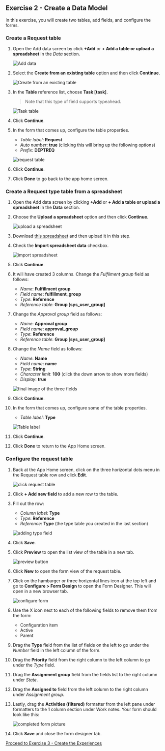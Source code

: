 ## Exercise 2 - Create a Data Model

In this exercise, you will create two tables, add fields, and configure the forms.

### Create a Request table

1. Open the Add data screen by click **+Add** or **+ Add a table or upload a spreadsheet** in the *Data* section.

    ![Add data](images/2021-10-05-14-19-54.png)

1. Select the **Create from an existing table** option and then click **Continue**.

    ![Create from an existing table](images/2021-10-05-14-22-32.png)

1. In the **Table** reference list, choose **Task [task]**.

    > Note that this type of field supports typeahead.

    ![Task table](images/2021-10-05-14-23-40.png)

1. Click **Continue**.

1. In the form that comes up, configure the table properties.

    * _Table label_: **Request**
    * _Auto number_: **true** (clicking this will bring up the following options)
    * _Prefix_: **DEPTREQ**

    ![request table](images/2021-10-05-14-26-19.png)

1. Click **Continue**.

1. Click **Done** to go back to the app home screen.

### Create a Request type table from a spreadsheet

1. Open the Add data screen by clicking **+Add** or **+ Add a table or upload a spreadsheet** in the **Data** section.

1. Choose the **Upload a spreadsheet** option and then click **Continue**.

    ![upload a spreadsheet](images/2021-10-05-14-27-22.png)

1. Download [this spreadsheet](assets/requesttypes.xlsx) and then upload it in this step.

1. Check the **Import spreadsheet data** checkbox.

    ![import spreadsheet](images/2021-10-05-14-32-13.png)

1. Click **Continue**.

1. It will have created 3 columns. Change the _Fulfilment group_ field as follows:

    * _Name_: **Fulfillment group**
    * _Field name_: **fulfillment_group**
    * _Type_: **Reference**
    * _Reference table_: **Group [sys_user_group]**

1. Change the _Approval group_ field as follows:

    * _Name_: **Approval group**
    * _Field name_: **approval_group**
    * _Type_: **Reference**
    * _Reference table_: **Group [sys_user_group]**

1. Change the _Name_ field as follows:

    * _Name_: **Name**
    * _Field name_: **name**
    * _Type_: **String**
    * _Character limit_: **100**
    (click the down arrow to show more fields)
    * _Display_: **true**

    ![final image of the three fields](images/2021-10-05-14-43-13.png)

1. Click **Continue**.

1. In the form that comes up, configure some of the table properties.

    * _Table label_: **Type**

    ![Table label](images/2021-10-06-10-45-40.png)

1. Click **Continue**.

1. Click **Done** to return to the App Home screen.

### Configure the request table

1. Back at the App Home screen, click on the three horizontal dots menu in the Request table row and click **Edit**.

    ![click request table](images/2021-10-06-10-46-33.png)

1. Click **+ Add new field** to add a new row to the table.

1. Fill out the row:

    * _Column label_: **Type**
    * _Type_: **Reference**
    * _Reference_: **Type** (the type table you created in the last section)

    ![adding type field](images/2021-10-06-10-47-28.png)

1. Click **Save**.

1. Click **Preview** to open the list view of the table in a new tab.

    ![preview button](images/2021-10-06-10-48-22.png)

1. Click **New** to open the form view of the request table.

1. Click on the hamburger or three horizontal lines icon at the top left and go to **Configure > Form Design** to open the Form Designer. This will open in a new browser tab.

    ![configure form](images/2021-10-06-10-49-14.png)

1. Use the X icon next to each of the following fields to remove them from the form:

    * Configuration item
    * Active
    * Parent

1. Drag the **Type** field from the list of fields on the left to go under the _Number_ field in the left column of the form.

1. Drag the **Priority** field from the right column to the left column to go under the _Type_ field.

1. Drag the **Assignment group** field from the fields list to the right column under _State_.

1. Drag the **Assigned to** field from the left column to the right column under _Assignment group_.

1. Lastly, drag the **Activities (filtered)** formatter from the left pane under formatters to the 1 column section under Work notes. Your form should look like this:

    ![completed form picture](images/2021-09-28-21-45-38.png)

1. Click **Save** and close the form designer tab.

[Proceed to Exercise 3 - Create the Experiences](Exercise3-Experience.md)